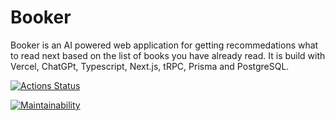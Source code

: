 # Booker

Booker is an AI powered web application for getting recommedations what to read next based on the list of books you have already read. It is build with Vercel, ChatGPt, Typescript, Next.js, tRPC, Prisma and PostgreSQL.

[![Actions Status](https://github.com/vladislav1923/booker/actions/workflows/code-quality.yml/badge.svg)](https://github.com/vladislav1923/booker/actions)

[![Maintainability](https://api.codeclimate.com/v1/badges/9c189c5abe84836d8e4d/maintainability)](https://codeclimate.com/github/vladislav1923/booker/maintainability)

